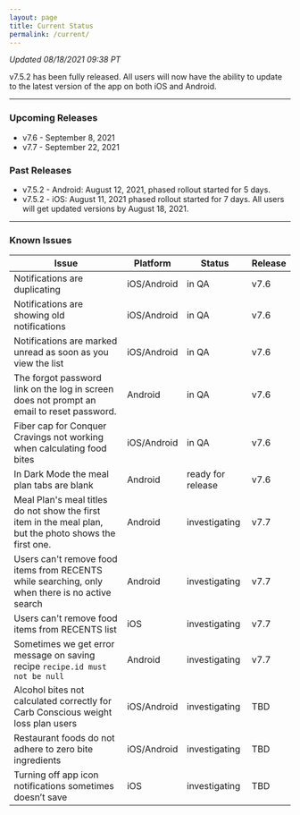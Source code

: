 ```yaml
---
layout: page
title: Current Status
permalink: /current/
---
```


_Updated 08/18/2021 09:38 PT_

v7.5.2 has been fully released. All users will now have the ability to update to the latest version of the app on both iOS and Android.

***

### Upcoming Releases
- v7.6   - September 8, 2021
- v7.7   - September 22, 2021

### Past Releases
- v7.5.2 - Android: August 12, 2021, phased rollout started for 5 days.
- v7.5.2 - iOS: August 11, 2021 phased rollout started for 7 days. All users
  will get updated versions by August 18, 2021.

***

### Known Issues

|Issue                          |Platform   | Status    | Release           |
| ---                           | ---       | ---       | ---               |
|Notifications are duplicating  |iOS/Android|in QA| v7.6              |
|Notifications are showing old notifications  |iOS/Android|in QA| v7.6               |
|Notifications are marked unread as soon as you view the list |iOS/Android|in QA| v7.6               |
|The forgot password link on the log in screen does not prompt an email to reset password.|Android|in QA| v7.6               |
|Fiber cap for Conquer Cravings not working when calculating food bites |iOS/Android|in QA| v7.6|
|In Dark Mode the meal plan tabs are blank |Android|ready for release| v7.6|
|Meal Plan's meal titles do not show the first item in the meal plan, but the photo shows the first one. |Android|investigating| v7.7|
|Users can't remove food items from RECENTS while searching, only when there is no active search |Android|investigating| v7.7|
|Users can't remove food items from RECENTS list |iOS|investigating| v7.7|
|Sometimes we get error message on saving recipe `recipe.id must not be null` |Android|investigating| v7.7|
|Alcohol bites not calculated correctly for Carb Conscious weight loss plan users |iOS/Android|investigating| TBD|
|Restaurant foods do not adhere to zero bite ingredients |iOS/Android|investigating| TBD|
|Turning off app icon notifications sometimes doesn’t save|iOS|investigating| TBD               |
